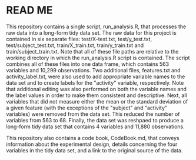 READ ME
=======

This repository contains a single script, run_analysis.R, that processes the raw data into a long-form tidy data set. The raw data for this project is contained in six separate files: test/X-test.txt, test/y_test.txt, test/subject_test.txt, train/X_train.txt, train/y_train.txt and train/subject_train.txt. Note that all of these file paths are relative to the working directory in which the run_analysis.R script is contained. The script combines all of these files into one data frame, which contains 563 variables and 10,299 observations. Two additional files, features.txt and activity_label.txt, were also used to add appropriate variable names to the data set and to create labels for the "activity" variable, respectively. Note that additional editing was also performed on both the variable names and the label values in order to make them consistent and descriptive. Next, all variables that did not measure either the mean or the standard deviation of a given feature (with the exceptions of the "subject" and "activity" variables) were removed from the data set. This reduced the number of variables from 563 to 68. Finally, the data set was reshpaed to produce a long-form tidy data set that contains 4 variables and 11,880 observations. 

This repository also contains a code book, CodeBook.md, that conveys information about the experimental design, details concerning the four variables in the tidy data set, and a link to the original source of the data.






